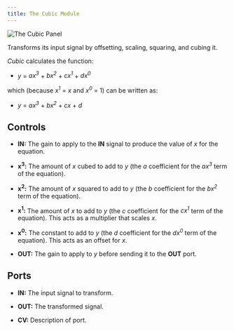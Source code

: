 ```yaml
---
title: The Cubic Module
---
```

<img class="panel" src="panel.svg" alt="The Cubic Panel" />

Transforms its input signal by offsetting, scaling, squaring, and cubing it.

*Cubic* calculates the function:

- *y* = *ax<sup>3</sup>* + *bx<sup>2</sup>* + *cx<sup>1</sup>* + *dx<sup>0</sup>*

which
(because *x<sup>1</sup>* = *x* and *x<sup>0</sup>* = 1)
can be written as:

- *y* = *ax<sup>3</sup>* + *bx<sup>2</sup>* + *cx* + *d*

## Controls
- **IN:**
    The gain to apply to the **IN** signal
    to produce the value of *x* for the equation.

- **x<sup>3</sup>:**
    The amount of *x* cubed to add to *y*
    (the *a* coefficient for the *ax<sup>3</sup>* term of the equation).

- **x<sup>2</sup>:**
    The amount of *x* squared to add to *y*
    (the *b* coefficient for the *bx<sup>2</sup>* term of the equation).

- **x<sup>1</sup>:**
    The amount of *x* to add to *y*
    (the *c* coefficient for the *cx<sup>1</sup>* term of the equation).
    This acts as a multiplier that scales *x*.

- **x<sup>0</sup>:**
    The constant to add to *y*
    (the *d* coefficient for the *dx<sup>0</sup>* term of the equation).
    This acts as an offset for *x*.

- **OUT:**
    The gain to apply to *y*
    before sending it to the **OUT** port.

## Ports
- **IN:**
    The input signal to transform.

- **OUT:**
    The transformed signal.

- **CV:**
    Description of port.
